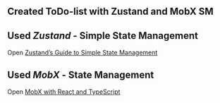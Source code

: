## Created ToDo-list with Zustand and MobX SM

## Used *Zustand* - Simple State Management
Open [Zustand’s Guide to Simple State Management](https://blog.bitsrc.io/zustands-guide-to-simple-state-management-12c654c69990)

## Used *MobX* - State Management
Open [MobX with React and TypeScript](https://dev.to/sirwanafifi/mobx-with-react-and-typescript-58bf)